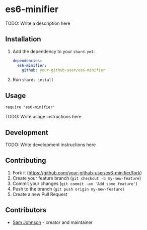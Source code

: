 # es6-minifier

TODO: Write a description here

## Installation

1. Add the dependency to your `shard.yml`:

   ```yaml
   dependencies:
     es6-minifier:
       github: your-github-user/es6-minifier
   ```

2. Run `shards install`

## Usage

```crystal
require "es6-minifier"
```

TODO: Write usage instructions here

## Development

TODO: Write development instructions here

## Contributing

1. Fork it (<https://github.com/your-github-user/es6-minifier/fork>)
2. Create your feature branch (`git checkout -b my-new-feature`)
3. Commit your changes (`git commit -am 'Add some feature'`)
4. Push to the branch (`git push origin my-new-feature`)
5. Create a new Pull Request

## Contributors

- [Sam Johnson](https://github.com/your-github-user) - creator and maintainer
